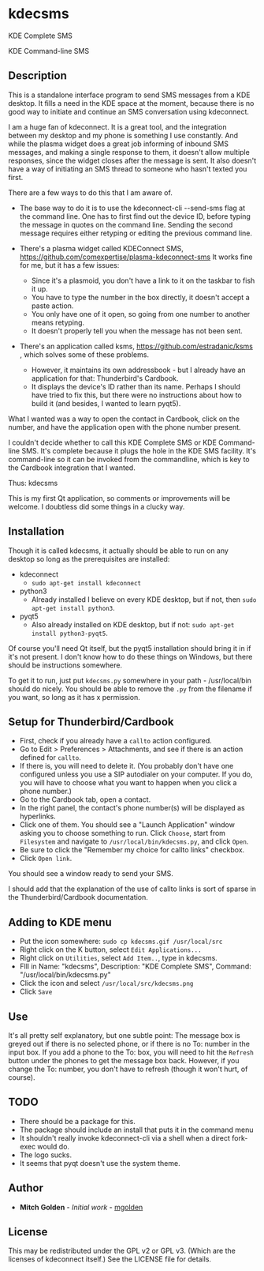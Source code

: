 # kdecsms

KDE Complete SMS

KDE Command-line SMS


## Description

This is a standalone interface program to send SMS messages from a KDE desktop.
It fills a need in the KDE space at the moment, because there is no good way to initiate and continue an SMS conversation using kdeconnect.

I am a huge fan of kdeconnect.
It is a great tool, and the integration between my desktop and my phone is something I use constantly.
And while the plasma widget does a great job informing of inbound SMS messages, and making a single response to them, it doesn't allow multiple responses, since the widget closes after the message is sent.
It also doesn't have a way of initiating an SMS thread to someone who hasn't texted you first.

There are a few ways to do this that I am aware of.

* The base way to do it is to use the kdeconnect-cli --send-sms flag at the command line.
One has to first find out the device ID, before typing the message in quotes on the command line.
Sending the second message requires either retyping or editing the previous command line.

* There's a plasma widget called KDEConnect SMS, https://github.com/comexpertise/plasma-kdeconnect-sms
It works fine for me, but it has a few issues:
    * Since it's a plasmoid, you don't have a link to it on the taskbar to fish it up.
    * You have to type the number in the box directly, it doesn't accept a paste action.
    * You only have one of it open, so going from one number to another means retyping.
    * It doesn't properly tell you when the message has not been sent.

* There's an application called ksms, https://github.com/estradanic/ksms , which solves some of these problems.
    * However, it maintains its own addressbook - but I already have an application for that: Thunderbird's Cardbook.
    * It displays the device's ID rather than its name.
Perhaps I should have tried to fix this, but there were no instructions about how to build it (and besides, I wanted to learn pyqt5).

What I wanted was a way to open the contact in Cardbook, click on the number, and have the application open with the phone number present.

I couldn't decide whether to call this KDE Complete SMS or KDE Command-line SMS.
It's complete because it plugs the hole in the KDE SMS facility.
It's command-line so it can be invoked from the commandline, which is key to the Cardbook integration that I wanted.

Thus: kdecsms

This is my first Qt application, so comments or improvements will be welcome.
I doubtless did some things in a clucky way.


## Installation

Though it is called kdecsms, it actually should be able to run on any desktop so long as the prerequisites are installed:

* kdeconnect
    * `sudo apt-get install kdeconnect`
* python3
    * Already installed I believe on every KDE desktop, but if not, then `sudo apt-get install python3`.
* pyqt5
    * Also already installed on KDE desktop, but if not: `sudo apt-get install python3-pyqt5`.

Of course you'll need Qt itself, but the pyqt5 installation should bring it in if it's not present.
I don't know how to do these things on Windows, but there should be instructions somewhere.

To get it to run, just put `kdecsms.py` somewhere in your path - /usr/local/bin should do nicely.
You should be able to remove the `.py` from the filename if you want, so long as it has x permission.


## Setup for Thunderbird/Cardbook

* First, check if you already have a `callto` action configured.
* Go to Edit > Preferences > Attachments, and see if there is an action defined for `callto`.
* If there is, you will need to delete it.
(You probably don't have one configured unless you use a SIP autodialer on your computer.
If you do, you will have to choose what you want to happen when you click a phone number.)
* Go to the Cardbook tab, open a contact.
* In the right panel, the contact's phone number(s) will be displayed as hyperlinks.
* Click one of them. You should see a "Launch Application" window asking you to choose something to run.
Click `Choose`, start from `Filesystem` and navigate to `/usr/local/bin/kdecsms.py`, and click `Open`.
* Be sure to click the "Remember my choice for callto links" checkbox.
* Click `Open link`.

You should see a window ready to send your SMS.

I should add that the explanation of the use of callto links is sort of sparse in the Thunderbird/Cardbook documentation.


## Adding to KDE menu

* Put the icon somewhere: `sudo cp kdecsms.gif /usr/local/src`
* Right click on the K button, select `Edit Applications...`
* Right click on `Utilities`, select `Add Item..`, type in kdecsms.
* Flll in Name: "kdecsms", Description: "KDE Complete SMS", Command: "/usr/local/bin/kdecsms.py"
* Click the icon and select `/usr/local/src/kdecsms.png`
* Click `Save`


## Use

It's all pretty self explanatory, but one subtle point: The message box is greyed out if there is no selected phone, or if there is no
To: number in the input box.
If you add a phone to the To: box, you will need to hit the `Refresh` button under the phones to get the message box back.
However, if you change the To: number, you don't have to refresh (though it won't hurt, of course).


## TODO

* There should be a package for this.
* The package should include an install that puts it in the command menu
* It shouldn't really invoke kdeconnect-cli via a shell when a direct fork-exec would do.
* The logo sucks.
* It seems that pyqt doesn't use the system theme.

## Author

* **Mitch Golden** - *Initial work* - [mgolden](https://github.com/mgolden)


## License

This may be redistributed under the GPL v2 or GPL v3.  (Which are the licenses of kdeconnect itself.)
See the LICENSE file for details.
